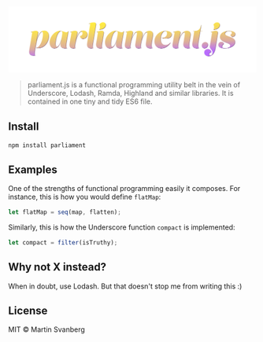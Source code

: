 ![parliament.js](https://github.com/msvbg/parliament/raw/master/parliament.png)

> parliament.js is a functional programming utility belt in the vein of
Underscore, Lodash, Ramda, Highland and similar libraries. It is contained in
one tiny and tidy ES6 file.

## Install
```
npm install parliament
```

## Examples
One of the strengths of functional programming easily it composes. For instance, this is how you would define `flatMap`:

```js
let flatMap = seq(map, flatten);
```

Similarly, this is how the Underscore function `compact` is implemented:

```js
let compact = filter(isTruthy);
```

## Why not X instead?
When in doubt, use Lodash. But that doesn't stop me from writing this :)

## License
MIT © Martin Svanberg